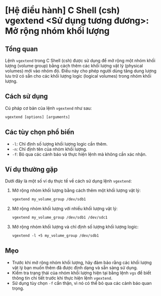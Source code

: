# [Hệ điều hành] C Shell (csh) vgextend <Sử dụng tương đương>: Mở rộng nhóm khối lượng

## Tổng quan
Lệnh `vgextend` trong C Shell (csh) được sử dụng để mở rộng một nhóm khối lượng (volume group) bằng cách thêm các khối lượng vật lý (physical volumes) mới vào nhóm đó. Điều này cho phép người dùng tăng dung lượng lưu trữ có sẵn cho các khối lượng logic (logical volumes) trong nhóm khối lượng.

## Cách sử dụng
Cú pháp cơ bản của lệnh `vgextend` như sau:

```csh
vgextend [options] [arguments]
```

## Các tùy chọn phổ biến
- `-l`: Chỉ định số lượng khối lượng logic cần thêm.
- `-n`: Chỉ định tên của nhóm khối lượng.
- `-f`: Bỏ qua các cảnh báo và thực hiện lệnh mà không cần xác nhận.

## Ví dụ thường gặp
Dưới đây là một số ví dụ thực tế về cách sử dụng lệnh `vgextend`:

1. Mở rộng nhóm khối lượng bằng cách thêm một khối lượng vật lý:
   ```csh
   vgextend my_volume_group /dev/sdb1
   ```

2. Mở rộng nhóm khối lượng với nhiều khối lượng vật lý:
   ```csh
   vgextend my_volume_group /dev/sdb1 /dev/sdc1
   ```

3. Mở rộng nhóm khối lượng và chỉ định số lượng khối lượng logic:
   ```csh
   vgextend -l +5 my_volume_group /dev/sdb1
   ```

## Mẹo
- Trước khi mở rộng nhóm khối lượng, hãy đảm bảo rằng các khối lượng vật lý bạn muốn thêm đã được định dạng và sẵn sàng sử dụng.
- Kiểm tra trạng thái của nhóm khối lượng hiện tại bằng lệnh `vgs` để biết thông tin chi tiết trước khi thực hiện lệnh `vgextend`.
- Sử dụng tùy chọn `-f` cẩn thận, vì nó có thể bỏ qua các cảnh báo quan trọng.